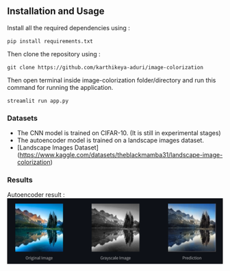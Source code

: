 ## Installation and Usage
Install all the required dependencies using :
```python3
pip install requirements.txt
```

Then clone the repository using :
```git
git clone https://github.com/karthikeya-aduri/image-colorization
```

Then open terminal inside image-colorization folder/directory and run this command for running the application.
```python3
streamlit run app.py
```

### Datasets
- The CNN model is trained on CIFAR-10. (It is still in experimental stages)
- The autoencoder model is trained on a landscape images dataset.
- [Landscape Images Dataset] (https://www.kaggle.com/datasets/theblackmamba31/landscape-image-colorization)

### Results
Autoencoder result :
![Result - 1](./result-1.png)
